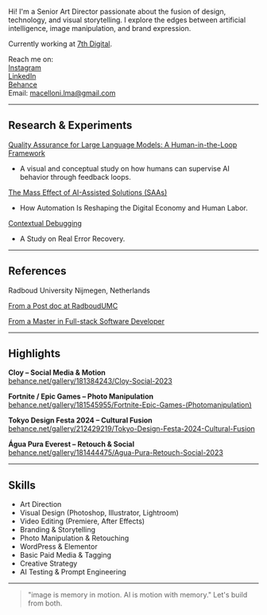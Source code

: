 Hi! I'm a Senior Art Director passionate about the fusion of design, technology, and visual storytelling. I explore the edges between artificial intelligence, image manipulation, and brand expression.

Currently working at [7th Digital](https://www.7th.digital).

Reach me on:  
[Instagram](https://www.instagram.com/lmacelloni/)  
[LinkedIn](https://www.linkedin.com/in/lucas-macelloni/)  
[Behance](https://www.behance.net/lmacelloni)  
Email: macelloni.lma@gmail.com  

---

## Research & Experiments

[Quality Assurance for Large Language Models: A Human-in-the-Loop Framework](https://gist.github.com/lmacelloni/8cfefc9e32e7eb5bb719b0759d337d14)
- A visual and conceptual study on how humans can supervise AI behavior through feedback loops.

[The Mass Effect of AI-Assisted Solutions (SAAs)](https://gist.github.com/lmacelloni/0ecc5a9dde6c2ae4ca38196876f48f86)
- How Automation Is Reshaping the Digital Economy and Human Labor.

[Contextual Debugging](https://gist.github.com/lmacelloni/da35a2c8ba3a1d5acd9b593411e5950a)
- A Study on Real Error Recovery.

---
## References

Radboud University Nijmegen, Netherlands

[From a Post doc at RadboudUMC](https://drive.google.com/file/d/12667xDKQHZHhdY0CJoUVv5S3E5Mb2bee/view?usp=sharing)

[From a Master in Full-stack Software Developer](https://drive.google.com/file/d/1cu3HPCqnk92Q5YsXUHaRlsfhJug6b2uT/view?usp=sharing)

---
## Highlights

**Cloy – Social Media & Motion**  
[behance.net/gallery/181384243/Cloy-Social-2023](https://www.behance.net/gallery/181384243/Cloy-Social-2023)

**Fortnite / Epic Games – Photo Manipulation**  
[behance.net/gallery/181545955/Fortnite-Epic-Games-(Photomanipulation)](https://www.behance.net/gallery/181545955/Fortnite-Epic-Games-(Photomanipulation))

**Tokyo Design Festa 2024 – Cultural Fusion**  
[behance.net/gallery/212429219/Tokyo-Design-Festa-2024-Cultural-Fusion](https://www.behance.net/gallery/212429219/Tokyo-Design-Festa-2024-Cultural-Fusion)

**Água Pura Everest – Retouch & Social**  
[behance.net/gallery/181444475/Agua-Pura-Retouch-Social-2023](https://www.behance.net/gallery/181444475/Agua-Pura-Retouch-Social-2023)

---

## Skills

- Art Direction  
- Visual Design (Photoshop, Illustrator, Lightroom)  
- Video Editing (Premiere, After Effects)  
- Branding & Storytelling  
- Photo Manipulation & Retouching  
- WordPress & Elementor  
- Basic Paid Media & Tagging  
- Creative Strategy  
- AI Testing & Prompt Engineering

---

> "image is memory in motion. AI is motion with memory."
> Let's build from both.
